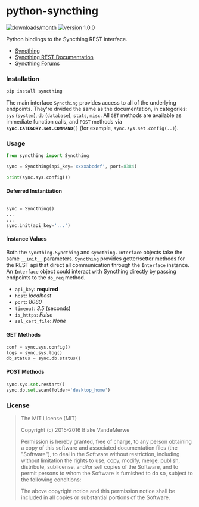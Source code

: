 # python-syncthing

[![downloads/month](https://img.shields.io/pypi/dm/syncthing.svg?style=flat)](https://pypi.python.org/pypi/syncthing)
![version 1.0.0](https://img.shields.io/badge/version-1.0.0-orange.svg)

Python bindings to the Syncthing REST interface.

- [Syncthing](https://syncthing.net/)
- [Syncthing REST Documentation](http://docs.syncthing.net/dev/rest.html)
- [Syncthing Forums](https://forum.syncthing.net/)

### Installation

```bash
pip install syncthing
```

The main interface `Syncthing` provides access to all of the underlying endpoints. They're divided the same as the documentation, in categories: `sys` (`system`), `db` (`database`), `stats`, `misc`. All `GET` methods are available as immediate function calls, and `POST` methods via **`sync.CATEGORY.set.COMMAND()`** (for example, `sync.sys.set.config(..)`).

### Usage

```python
from syncthing import Syncthing

sync = Syncthing(api_key='xxxxabcdef', port=8384)

print(sync.sys.config())
```

#### Deferred Instantiation

```python

sync = Syncthing()
...
...
sync.init(api_key='...')
```

#### Instance Values

Both the `syncthing.Syncthing` and `syncthing.Interface` objects take the same `__init__` parameters. `Syncthing` provides getter/setter methods for the REST api that direct all communication through the `Interface` instance. An `Interface` object could interact with Syncthing directly by passing endpoints to the `do_req` method.

- `api_key`: **required**
- `host`: *localhost*
- `port`: *8080*
- `timeout`: *3.5* (seconds)
- `is_https`: *False*
- `ssl_cert_file`: *None*


#### GET Methods

```python
conf = sync.sys.config()
logs = sync.sys.log()
db_status = sync.db.status()
```

#### POST Methods

```python
sync.sys.set.restart()
sync.db.set.scan(folder='desktop_home')
```

### License

> The MIT License (MIT)
> 
> Copyright (c) 2015-2016 Blake VandeMerwe
> 
> Permission is hereby granted, free of charge, to any person obtaining a copy
> of this software and associated documentation files (the "Software"), to deal
> in the Software without restriction, including without limitation the rights
> to use, copy, modify, merge, publish, distribute, sublicense, and/or sell
> copies of the Software, and to permit persons to whom the Software is
> furnished to do so, subject to the following conditions:
> 
> The above copyright notice and this permission notice shall be included in all
> copies or substantial portions of the Software.
